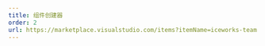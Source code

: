 ```yaml
---
title: 组件创建器
order: 2
url: https://marketplace.visualstudio.com/items?itemName=iceworks-team.iceworks-component-builder
---
```


